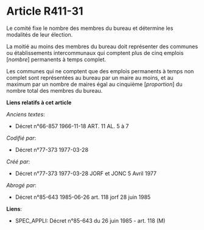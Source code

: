 # Article R411-31

Le comité fixe le nombre des membres du bureau et détermine les modalités de leur élection.

La moitié au moins des membres du bureau doit représenter des communes ou établissements intercommunaux qui comptent plus de
cinq emplois [*nombre*] permanents à temps complet.

Les communes qui ne comptent que des emplois permanents à temps non complet sont représentées au bureau par un maire au
moins, et au maximum par un nombre de maires égal au cinquième [*proportion*] du nombre total des membres du bureau.

**Liens relatifs à cet article**

_Anciens textes_:

  - Décret n°66-857 1966-11-18 ART. 11 AL. 5 à 7

_Codifié par_:

  - Décret n°77-373 1977-03-28

_Créé par_:

  - Décret n°77-373 1977-03-28 JORF et JONC 5 Avril 1977

_Abrogé par_:

  - Décret n°85-643 1985-06-26 art. 118 jorf 28 juin 1985

**Liens**:

  - SPEC_APPLI: Décret n°85-643 du 26 juin 1985 - art. 118 (M)
